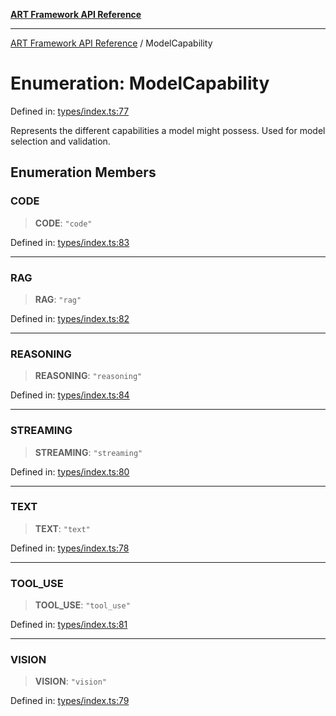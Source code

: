 [**ART Framework API Reference**](../README.md)

***

[ART Framework API Reference](../README.md) / ModelCapability

# Enumeration: ModelCapability

Defined in: [types/index.ts:77](https://github.com/hashangit/ART/blob/3153790647102134b487bb6168bd208568e6a8ad/src/types/index.ts#L77)

Represents the different capabilities a model might possess.
Used for model selection and validation.

## Enumeration Members

### CODE

> **CODE**: `"code"`

Defined in: [types/index.ts:83](https://github.com/hashangit/ART/blob/3153790647102134b487bb6168bd208568e6a8ad/src/types/index.ts#L83)

***

### RAG

> **RAG**: `"rag"`

Defined in: [types/index.ts:82](https://github.com/hashangit/ART/blob/3153790647102134b487bb6168bd208568e6a8ad/src/types/index.ts#L82)

***

### REASONING

> **REASONING**: `"reasoning"`

Defined in: [types/index.ts:84](https://github.com/hashangit/ART/blob/3153790647102134b487bb6168bd208568e6a8ad/src/types/index.ts#L84)

***

### STREAMING

> **STREAMING**: `"streaming"`

Defined in: [types/index.ts:80](https://github.com/hashangit/ART/blob/3153790647102134b487bb6168bd208568e6a8ad/src/types/index.ts#L80)

***

### TEXT

> **TEXT**: `"text"`

Defined in: [types/index.ts:78](https://github.com/hashangit/ART/blob/3153790647102134b487bb6168bd208568e6a8ad/src/types/index.ts#L78)

***

### TOOL\_USE

> **TOOL\_USE**: `"tool_use"`

Defined in: [types/index.ts:81](https://github.com/hashangit/ART/blob/3153790647102134b487bb6168bd208568e6a8ad/src/types/index.ts#L81)

***

### VISION

> **VISION**: `"vision"`

Defined in: [types/index.ts:79](https://github.com/hashangit/ART/blob/3153790647102134b487bb6168bd208568e6a8ad/src/types/index.ts#L79)
